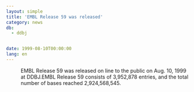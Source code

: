```yaml
---
layout: simple
title: 'EMBL Release 59 was released'
category: news
db:
  - ddbj


date: 1999-08-10T00:00:00
lang: en
---
```


<dd>EMBL Release 59 was released on line to the public on Aug. 10, 1999 at DDBJ.EMBL Release 59 consists of 3,952,878 entries, and the total number of bases reached 2,924,568,545.</dd>
